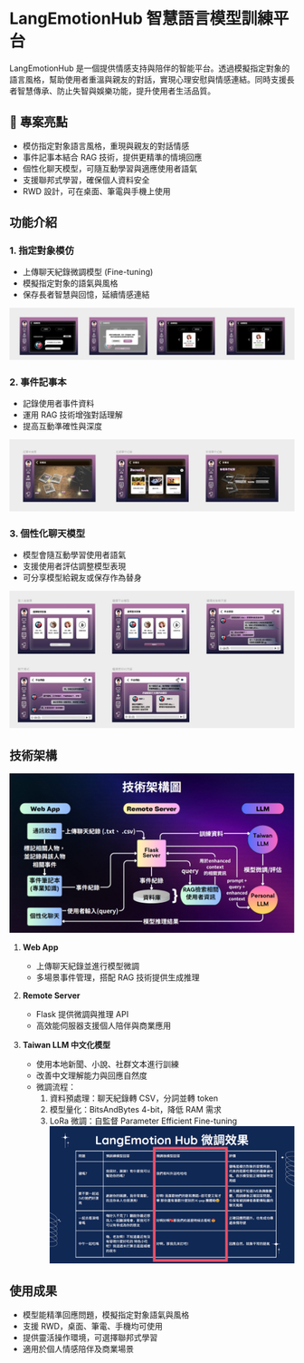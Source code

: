 # LangEmotionHub 智慧語言模型訓練平台

LangEmotionHub 是一個提供情感支持與陪伴的智能平台。透過模擬指定對象的語言風格，幫助使用者重溫與親友的對話，實現心理安慰與情感連結。同時支援長者智慧傳承、防止失智與娛樂功能，提升使用者生活品質。

## 🌟 專案亮點
- 模仿指定對象語言風格，重現與親友的對話情感
- 事件記事本結合 RAG 技術，提供更精準的情境回應
- 個性化聊天模型，可隨互動學習與適應使用者語氣
- 支援聯邦式學習，確保個人資料安全
- RWD 設計，可在桌面、筆電與手機上使用

## 功能介紹

### 1. 指定對象模仿
- 上傳聊天紀錄微調模型 (Fine-tuning)
- 模擬指定對象的語氣與風格
- 保存長者智慧與回憶，延續情感連結

![上傳訓練資料與模型訓練介面.jpg](img/上傳訓練資料與模型訓練介面.jpg)

### 2. 事件記事本
- 記錄使用者事件資料
- 運用 RAG 技術增強對話理解
- 提高互動準確性與深度

![事件記事本介面](img/事件記事本介面.jpg)

### 3. 個性化聊天模型
- 模型會隨互動學習使用者語氣
- 支援使用者評估調整模型表現
- 可分享模型給親友或保存作為替身

![個性化聊天模型介面](img/個性化聊天模型介面.jpg)

## 技術架構

![技術架構圖](img/技術架構圖.png)

1. **Web App**
   - 上傳聊天紀錄並進行模型微調
   - 多場景事件管理，搭配 RAG 技術提供生成推理

2. **Remote Server**
   - Flask 提供微調與推理 API
   - 高效能伺服器支援個人陪伴與商業應用

3. **Taiwan LLM 中文化模型**
   - 使用本地新聞、小說、社群文本進行訓練
   - 改善中文理解能力與回應自然度
   - 微調流程：
     1. 資料預處理：聊天紀錄轉 CSV，分詞並轉 token
     2. 模型量化：BitsAndBytes 4-bit，降低 RAM 需求
     3. LoRa 微調：自監督 Parameter Efficient Fine-tuning
     ![微調後模型效果](img/微調後模型效果.png)

## 使用成果
- 模型能精準回應問題，模擬指定對象語氣與風格
- 支援 RWD，桌面、筆電、手機均可使用
- 提供靈活操作環境，可選擇聯邦式學習
- 適用於個人情感陪伴及商業場景
